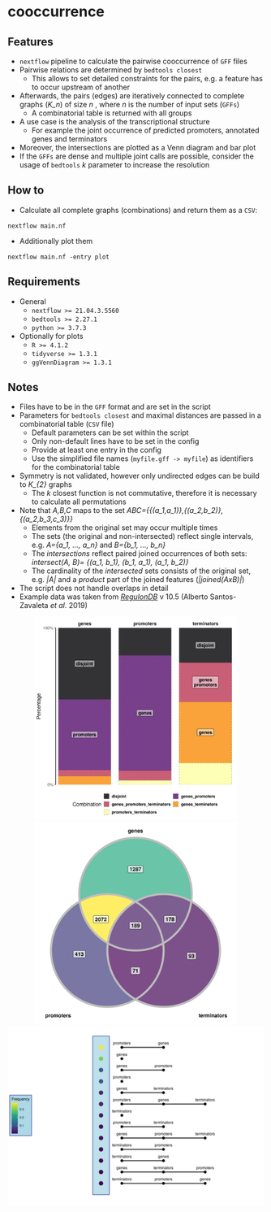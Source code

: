 # cooccurrence


## Features

* `nextflow` pipeline to calculate the pairwise cooccurrence of `GFF` files
* Pairwise relations are determined by `bedtools closest`
    * This allows to set detailed constraints for the pairs, e.g. a feature has to occur upstream of another
* Afterwards, the pairs (edges) are iteratively connected to complete graphs (*K_n*) of size *n* , where *n* is the number of input sets (`GFFs`)
   * A combinatorial table is returned with all groups
* A use case is the analysis of the transcriptional structure
    * For example the joint occurrence of predicted promoters, annotated genes and terminators
* Moreover, the intersections are plotted as a Venn diagram and bar plot
* If the `GFFs` are dense and multiple joint calls are possible, consider the usage of `bedtools` *k* parameter to increase the resolution

## How to

* Calculate all complete graphs (combinations) and return them as a `CSV`:

```
nextflow main.nf
```

* Additionally plot them

```
nextflow main.nf -entry plot
```

## Requirements
* General
  * `nextflow >= 21.04.3.5560`
  * `bedtools >= 2.27.1`
  * `python >= 3.7.3`
* Optionally for plots
  * `R >= 4.1.2`
  * `tidyverse >= 1.3.1`
  * `ggVennDiagram >= 1.3.1`




## Notes

 * Files have to be in the `GFF` format and are set in the script 
 * Parameters for `bedtools closest` and maximal distances are passed in a combinatorial table (`CSV` file)
    * Default parameters can be set within the script
    * Only non-default lines have to be set in the config
    * Provide at least one entry in the config
    * Use the simplified file names (`myfile.gff -> myfile`) as identifiers for the combinatorial table
 * Symmetry is not validated, however only undirected edges can be build to *K_{2}* graphs
    * The *k* closest function is not commutative, therefore it is necessary to calculate all permutations
  * Note that *A,B,C* maps to the set *ABC={{(a_1,a_1)},{(a_2,b_2)},{(a_2,b_3,c_3)}}*
      * Elements from the original set may occur multiple times 
    * The sets (the original and non-intersected) reflect single intervals, e.g. *A={a_1, ..., a_n}* and *B={b_1, ..., b_n}*
    * The *intersections* reflect paired joined occurrences of both sets: *intersect(A, B)= {(a_1, b_1), (b_1, a_1), (a_1, b_2)}*
    * The cardinality of the *intersected* sets consists of the original set, e.g. *|A|* and a *product* part of the joined features (*|joined(AxB)|*)
* The script does not handle overlaps in detail 
* Example data was taken from [*RegulonDB*](https://regulondb.ccg.unam.mx/menu/using_regulondb/terms_and_conditions/citing_conditions/index.jsp#) v 10.5 (Alberto Santos-Zavaleta *et al.* 2019)


<p align="center">
<img src="example/example_run_RegulonDB/example_run_RegulonDB_barPlot.png" width="400" height="400">
<img src="example/example_run_RegulonDB/example_run_RegulonDB_venn.png"  width="400" height="400">
<img src="example/example_run_RegulonDB/example_run_RegulonDB_freq_of_orders.png">
</p>
